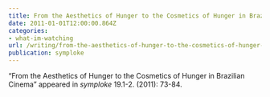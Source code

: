 ```yaml
---
title: From the Aesthetics of Hunger to the Cosmetics of Hunger in Brazilian Cinema
date: 2011-01-01T12:00:00.864Z
categories: 
- what-im-watching
url: /writing/from-the-aesthetics-of-hunger-to-the-cosmetics-of-hunger-in-brazilian-cinema/
publication: symploke
---
```

“From the Aesthetics of Hunger to the Cosmetics of Hunger in Brazilian Cinema” appeared in <em>symploke</em> 19.1-2. (2011): 73-84.
